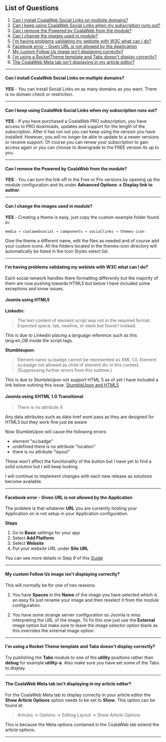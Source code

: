 ## List of Questions
1.  [Can I install CoalaWeb Social Links on multiple domains?](#q1)
2.  [Can I keep using CoalaWeb Social Links when my subscription runs out?](#q2)
3.  [Can I remove the Powered by CoalaWeb from the module?](#q3)
4.  [Can I change the images used in module?](#q4)
5.  [I'm having problems validating my webiste with W3C what can I do?](#q5)
6.  [Facebook error - Given URL is not allowed by the Application](#q6)
7.  [My custom Follow Us image isn't displaying correctly?](#q7)
8.  [I'm using a RocketTheme template and Tabs doesn't display correctly?](#q8)
9.  [The CoalaWeb Meta tab isn't displaying in my article editor?](#q9)

***

#### <a class="doc-top" name="q1"></a>Can I install CoalaWeb Social Links on multiple domains?

**YES** - You can install Social Links on as many domains as you want. There is no domain check or restriction.

***

#### <a name="q2"></a>Can I keep using CoalaWeb Social Links when my subscription runs out?

**YES** - If you have purchased a CoalaWeb PRO subscription, you have access to PRO downloads, updates and support for the length of the subscription. After it has run out you can keep using the version you have installed. However, you will no longer be able to update to a newer versions or receive support. Of course you can renew your subscription to gain access again or you can choose to downgrade to the FREE version its up to you.

***

#### <a name="q3"></a>Can I remove the Powered by CoalaWeb from the module?

**YES** - You can turn the link off in the Free or Pro versions by opening up the module configuration and its under **Advanced Options -> Display link to author**.

***

#### <a name="q4"></a>Can I change the images used in module?

**YES** - Creating a theme is easy, just copy the custom-example folder found in:

    media → coalawebsocial → components → sociallinks → themes-icon

Give the theme a different name, edit the files as needed and of course add your custom icons. All the folders located in the themes-icon directory will automatically be listed in the Icon Styles select list.

***

#### <a name="q5"></a>I'm having problems validating my webiste with W3C what can I do?

Each social network handles there formatting differently but the majority of them are now pushing towards HTML5 but below I have included some exceptions and know issues.

#### Joomla using HTML5

**Linkedin:**

> The text content of element script was not in the required format: Expected space, tab, newline, or slash but found l instead.

This is due to Linkedin placing a language reference such as this lang:en_GB inside the script tags.

**Stumbleupon:**

> Element name su:badge cannot be represented as XML 1.0. Element su:badge not allowed as child of element div in this context. (Suppressing further errors from this subtree.)

This is due to StumbleUpon not support HTML 5 as of yet I have included a link below outining this issue.
[StumbleUpon and HTML5](https://getsatisfaction.com/stumbleupon_help_center/topics/stumbleupon_button_does_not_validate_for_html5_w3c)

#### Joomla using XHTML 1.0 Transitional

> There is no attribute X

Any data attributes such as data-href wont pass as they are designed for HTML5 but they work fine just be aware

Now StumbleUpon will cause the following errors:

*   element "su:badge"
*   undefined there is no attribute "location"
*   there is no attribute "layout"

These won’t affect the functionality of the button but I have yet to find a solid solution but I will keep looking.

<div class="uk-alert">I will continue to implement changes with each new release as solutions become available.</div>

***

#### <a name="q6"></a>Facebook error - Given URL is not allowed by the Application

The problem is that whatever **URL** you are currently hosting your Application on is not setup in your Application configuration.

**Steps**

1.  Go to **Basic** settings for your app
2.  Select **Add Platform**
3.  Select **Website**
4.  Put your website URL under **Site URL**

You can see more details in Step 9 of this [Guide](http://coalaweb.com/support/documentation/item/create-facebook-application)

***

#### <a name="q7"></a>My custom Follow Us image isn't displaying correctly?

This will normally be for one of two reasons:

1. You have **Spaces** in the **Name** of the image you have selected which is an easy fix just rename your image and then reselect it from the module configuration.

2. You have some strange server configuration so Joomla is miss interpreting the URL of the image. To fix this one just use the **External** image option but make sure to leave the image selector option blank as this overrides the external image option.

***

#### <a name="q8"></a> I'm using a Rocket Theme template and Tabs doesn't display correctly?

Try publishing the **Tabs** module to one of the **utility** positions rather than **debug** for example **utility-a**. Also make sure you have set some of the Tabs to display.

***

#### <a name="q9"></a> The CoalaWeb Meta tab isn't displaying in my article editor?

For the CoalaWeb Meta tab to display correctly in your article editor the **Show Article Options** option needs to be set to **Show**. This option can be found at:

> Articles -> Options -> Editing Layout -> Show Article Options

This is because the Meta options contained in the CoalaWeb tab extend the article options.

***